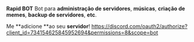 **Rapid BOT**
Bot para **administração de servidores**, **músicas**, **criação de memes**, **backup de servidores**, **etc**.

Me **adicione **ao seu **servidor**! https://discord.com/oauth2/authorize?client_id=734154625845952694&permissions=8&scope=bot